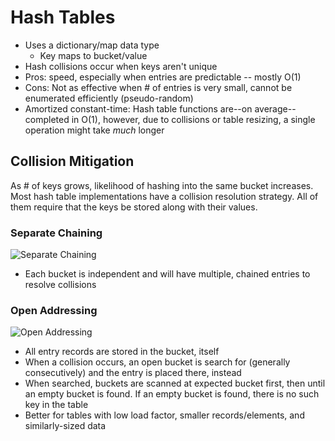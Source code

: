# Hash Tables

* Uses a dictionary/map data type
  * Key maps to bucket/value
* Hash collisions occur when keys aren't unique
* Pros: speed, especially when entries are predictable -- mostly O(1)
* Cons: Not as effective when # of entries is very small, cannot be enumerated efficiently (pseudo-random)
* Amortized constant-time: Hash table functions are--on average--completed in O(1), however, due to collisions or table resizing, a single operation might take *much* longer

## Collision Mitigation

As # of keys grows, likelihood of hashing into the same bucket increases. Most hash table implementations have a collision resolution strategy. All of them require that the keys be stored along with their values.

### Separate Chaining

![Separate Chaining](https://upload.wikimedia.org/wikipedia/commons/thumb/d/d0/Hash_table_5_0_1_1_1_1_1_LL.svg/675px-Hash_table_5_0_1_1_1_1_1_LL.svg.png)

* Each bucket is independent and will have multiple, chained entries to resolve collisions

### Open Addressing

![Open Addressing](https://upload.wikimedia.org/wikipedia/commons/thumb/b/bf/Hash_table_5_0_1_1_1_1_0_SP.svg/570px-Hash_table_5_0_1_1_1_1_0_SP.svg.png)

* All entry records are stored in the bucket, itself
* When a collision occurs, an open bucket is search for (generally consecutively) and the entry is placed there, instead
* When searched, buckets are scanned at expected bucket first, then until an empty bucket is found. If an empty bucket is found, there is no such key in the table
* Better for tables with low load factor, smaller records/elements, and similarly-sized data